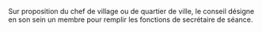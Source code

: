 Sur proposition du chef de village ou de quartier de ville, le conseil désigne en son sein un membre pour remplir les fonctions de secrétaire de séance.